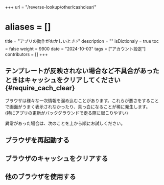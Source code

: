 +++
url = "/reverse-lookup/other/cashclear/"
# aliases = []
title = "アプリの動作がおかしいとき⚡️"
description = ""
isDictionaly = true
toc = false
weight = 9900
date = "2024-10-03"
tags = ["アカウント設定"]
contributors = []
+++

## テンプレートが反映されない場合など不具合があったときはキャッシュをクリアしてください{#require_cach_clear}

ブラウザは様々な一次情報を溜め込むことがあります。これらが悪さをすることで画面がうまく表示されなかったり、真っ白になることが稀に発生します。  
(特にアプリの更新がバックグラウンドで走る際に起こりやすい)

異常があった場合は、次のことを上から順にお試しください。

## ブラウザを再起動する

## ブラウザのキャッシュをクリアする

## 他のブラウザを使用する
